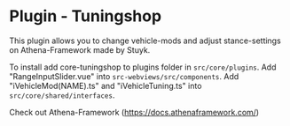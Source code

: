 # Plugin - Tuningshop

This plugin allows you to change vehicle-mods and adjust stance-settings on Athena-Framework made by Stuyk.

To install add core-tuningshop to plugins folder in `src/core/plugins`.
Add "RangeInputSlider.vue" into `src-webviews/src/components`.
Add "iVehicleMod(NAME).ts" and "iVehicleTuning.ts" into `src/core/shared/interfaces`.

Check out Athena-Framework (https://docs.athenaframework.com/)
